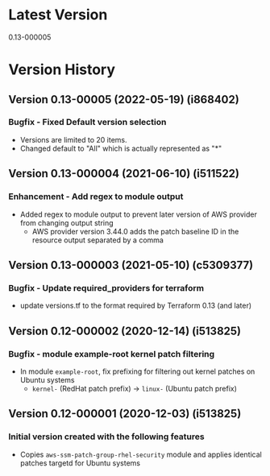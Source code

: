 # Latest Version
0.13-000005

# Version History
## Version 0.13-00005 (2022-05-19) (i868402)
### Bugfix - Fixed Default version selection
* Versions are limited to 20 items.
* Changed default to "All" which is actually represented as "*"

## Version 0.13-000004 (2021-06-10) (i511522)
### Enhancement - Add regex to module output
* Added regex to module output to prevent later version of AWS provider from changing output string
  * AWS provider version 3.44.0 adds the patch baseline ID in the resource output separated by a comma

## Version 0.13-000003 (2021-05-10) (c5309377)
### Bugfix - Update required_providers for terraform
* update versions.tf to the format required by Terraform 0.13 (and later)

## Version 0.12-000002 (2020-12-14) (i513825)
### Bugfix - module example-root kernel patch filtering
* In module `example-root`, fix prefixing for filtering out kernel patches on Ubuntu systems
    * `kernel-` (RedHat patch prefix) -> `linux-` (Ubuntu patch prefix)

## Version 0.12-000001 (2020-12-03) (i513825)
### Initial version created with the following features
* Copies `aws-ssm-patch-group-rhel-security` module and applies identical patches targetd for Ubuntu systems
